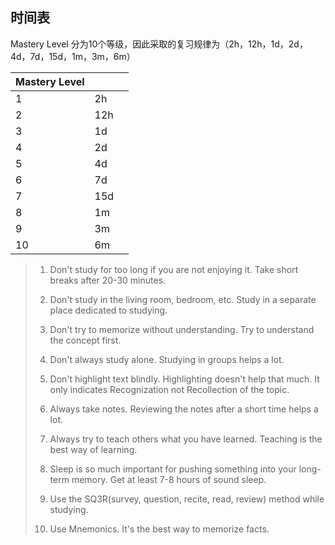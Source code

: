 ## 时间表



Mastery Level 分为10个等级，因此采取的复习规律为（2h，12h，1d，2d，4d，7d，15d，1m，3m，6m）



| Mastery Level |      |      |
| ------------- | ---- | ---- |
| 1             | 2h   |      |
| 2             | 12h  |      |
| 3             | 1d   |      |
| 4             | 2d   |      |
| 5             | 4d   |      |
| 6             | 7d   |      |
| 7             | 15d  |      |
| 8             | 1m   |      |
| 9             | 3m   |      |
| 10            | 6m   |      |



> 1. Don't study for too long if you are not enjoying it. Take short breaks after 20-30 minutes.
>
> 2. Don't study in the living room, bedroom, etc. Study in a separate place dedicated to studying.
> 3. Don't try to memorize without understanding. Try to understand the concept first.
> 4. Don't always study alone. Studying in groups helps a lot. 
> 5. Don't highlight text blindly. Highlighting doesn't help that much. It only indicates Recognization not Recollection of the topic. 
> 6. Always take notes. Reviewing the notes after a short time helps a lot. 
> 7. Always try to teach others what you have learned. Teaching is the best way of learning. 
> 8. Sleep is so much important for pushing something into your long-term memory. Get at least 7-8 hours of sound sleep. 
> 9. Use the SQ3R(survey, question, recite, read, review) method while studying. 
> 10. Use Mnemonics. It's the best way to memorize facts.